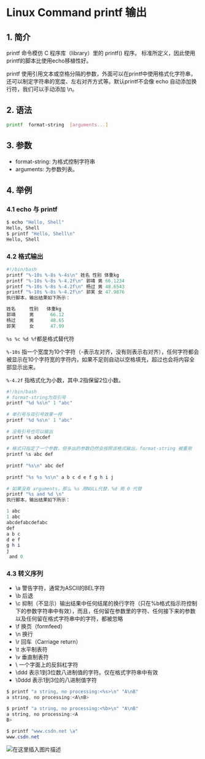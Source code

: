 #  Linux Command printf  输出

## 1. 简介

printf 命令模仿 C 程序库（library）里的 printf() 程序。
标准所定义，因此使用printf的脚本比使用echo移植性好。

printf 使用引用文本或空格分隔的参数，外面可以在printf中使用格式化字符串，还可以制定字符串的宽度、左右对齐方式等。默认printf不会像 echo 自动添加换行符，我们可以手动添加 \n。

## 2. 语法

```bash
printf  format-string  [arguments...]
```

## 3. 参数

 - format-string: 为格式控制字符串
 - arguments: 为参数列表。

## 4. 举例
###  4.1 echo 与 printf

```bash
$ echo "Hello, Shell"
Hello, Shell
$ printf "Hello, Shell\n"
Hello, Shell
```

###  4.2 格式输出

```powershell
#!/bin/bash
printf "%-10s %-8s %-4s\n" 姓名 性别 体重kg  
printf "%-10s %-8s %-4.2f\n" 郭靖 男 66.1234 
printf "%-10s %-8s %-4.2f\n" 杨过 男 48.6543 
printf "%-10s %-8s %-4.2f\n" 郭芙 女 47.9876
执行脚本，输出结果如下所示：

姓名     性别   体重kg
郭靖     男      66.12
杨过     男      48.65
郭芙     女      47.99
```

`%s %c %d %f`都是格式替代符

`%-10s` 指一个宽度为10个字符（-表示左对齐，没有则表示右对齐），任何字符都会被显示在10个字符宽的字符内，如果不足则自动以空格填充，超过也会将内容全部显示出来。

`%-4.2f` 指格式化为小数，其中.2指保留2位小数。


```powershell
#!/bin/bash
# format-string为双引号
printf "%d %s\n" 1 "abc"
 
# 单引号与双引号效果一样 
printf '%d %s\n' 1 "abc" 
 
# 没有引号也可以输出
printf %s abcdef
 
# 格式只指定了一个参数，但多出的参数仍然会按照该格式输出，format-string 被重用
printf %s abc def
 
printf "%s\n" abc def
 
printf "%s %s %s\n" a b c d e f g h i j
 
# 如果没有 arguments，那么 %s 用NULL代替，%d 用 0 代替
printf "%s and %d \n"
执行脚本，输出结果如下所示：

1 abc
1 abc
abcdefabcdefabc
def
a b c
d e f
g h i
j  
 and 0
```

### 4.3 转义序列

 - \a	警告字符，通常为ASCII的BEL字符
 - \b	后退
 - \c	抑制（不显示）输出结果中任何结尾的换行字符（只在%b格式指示符控制下的参数字符串中有效），而且，任何留在参数里的字符、任何接下来的参数以及任何留在格式字符串中的字符，都被忽略
 - \f	换页（formfeed）
 - \n	换行
 - \r	回车（Carriage return）
 - \t	水平制表符
 - \v	垂直制表符
 - \\	一个字面上的反斜杠字符
 - \ddd	表示1到3位数八进制值的字符。仅在格式字符串中有效
 - \0ddd	表示1到3位的八进制值字符

```powershell
$ printf "a string, no processing:<%s>\n" "A\nB"
a string, no processing:<A\nB>

$ printf "a string, no processing:<%b>\n" "A\nB"
a string, no processing:<A
B>

$ printf "www.csdn.net \a"
www.csdn.net 
```
![在这里插入图片描述](https://img-blog.csdnimg.cn/5b0047b571ad45dfa8f78c8009cb5887.gif#pic_center)
